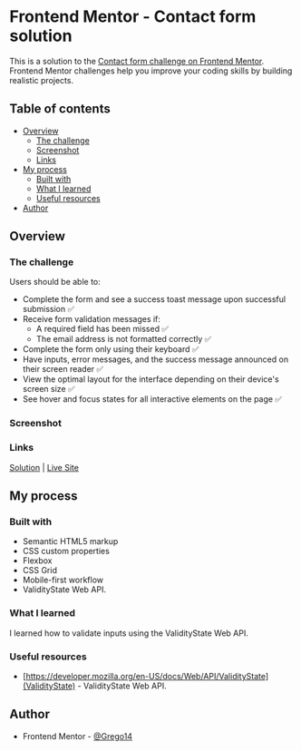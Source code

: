 # Frontend Mentor - Contact form solution

This is a solution to the [Contact form challenge on Frontend Mentor](https://www.frontendmentor.io/challenges/contact-form--G-hYlqKJj). Frontend Mentor challenges help you improve your coding skills by building realistic projects. 

## Table of contents

- [Overview](#overview)
  - [The challenge](#the-challenge)
  - [Screenshot](#screenshot)
  - [Links](#links)
- [My process](#my-process)
  - [Built with](#built-with)
  - [What I learned](#what-i-learned)
  - [Useful resources](#useful-resources)
- [Author](#author)

## Overview

### The challenge

Users should be able to:

- Complete the form and see a success toast message upon successful submission ✅
- Receive form validation messages if:
  - A required field has been missed ✅
  - The email address is not formatted correctly ✅
- Complete the form only using their keyboard ✅
- Have inputs, error messages, and the success message announced on their screen reader ✅
- View the optimal layout for the interface depending on their device's screen size ✅
- See hover and focus states for all interactive elements on the page ✅

### Screenshot

### Links

[Solution](https://github.com/Grego14/FM-contact-form-main) | [Live Site](https://grego-fm-contact-form-main.netlify.app/)

## My process

### Built with

- Semantic HTML5 markup
- CSS custom properties
- Flexbox
- CSS Grid
- Mobile-first workflow
- ValidityState Web API.

### What I learned

I learned how to validate inputs using the ValidityState Web API.

### Useful resources

- [https://developer.mozilla.org/en-US/docs/Web/API/ValidityState](ValidityState) - ValidityState Web API.

## Author

- Frontend Mentor - [@Grego14](https://www.frontendmentor.io/profile/Grego14)

